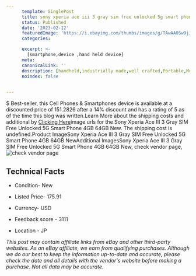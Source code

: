 ```yaml
---
      template: SinglePost
      title: sony xperia ace iii 3 gray sim free unlocked 5g smart phone 4gb 64gb new
      status: Published
      date: '2023-02-12'
      featuredImage: 'https://i.ebayimg.com/thumbs/images/g/TAwAAOSw9jJjgaoT/s-l225.jpg'
      categories: 

      excerpt: >-
        [smartphone,device ,hand held device]
      meta:
      canonicalLink: ''
      description: [handheld,industrially made,well crafted,Portable,Mobile,Compact,Convenient,Lightweight,Maneuverable,Man-portable,Miniature,Carriable,Hand-held,Light,Holdable,Transportable,Mobile device,Pocket-sized,On-the-go,Wireless,Cordless,Compact size,Convenient size, smartphone,device ,hand held device]
      noindex: false

        
---
```

$
    Best-seller, this Cell Phones & Smartphones device is available at a discounted price of 151.2826 after a 14% discount and has a rating of 5 as of the time this blog was written.Learn More about the shipping costs and additional by [Clicking Here](https://www.ebay.com/itm/255847253905?hash=item3b91af4791%3Ag%3ATAwAAOSw9jJjgaoT&mkevt=1&mkcid=1&mkrid=711-53200-19255-0&campid=%253CePNCampaignId%253E&customid=%253CreferenceId%253E&toolid=10049)image urls for the Sony Xperia Ace III 3 Gray SIM Free Unlocked 5G Smart Phone 4GB 64GB New. The shipping cost is undefined.Product ImageSony Xperia Ace III 3 Gray SIM Free Unlocked 5G Smart Phone 4GB 64GB NewAdditional ImagesSony Xperia Ace III 3 Gray SIM Free Unlocked 5G Smart Phone 4GB 64GB New, check vendor page, ![check vendor page](https://origin-galleryplus.ebayimg.com/ws/web/255847253905_2_0_1/225x225.jpg,https://origin-galleryplus.ebayimg.com/ws/web/255847253905_3_0_1/225x225.jpg,https://origin-galleryplus.ebayimg.com/ws/web/255847253905_4_0_1/225x225.jpg,https://origin-galleryplus.ebayimg.com/ws/web/255847253905_5_0_1/225x225.jpg,https://origin-galleryplus.ebayimg.com/ws/web/255847253905_6_0_1/225x225.jpg,https://origin-galleryplus.ebayimg.com/ws/web/255847253905_7_0_1/225x225.jpg,https://origin-galleryplus.ebayimg.com/ws/web/255847253905_8_0_1/225x225.jpg,https://origin-galleryplus.ebayimg.com/ws/web/255847253905_9_0_1/225x225.jpg,https://origin-galleryplus.ebayimg.com/ws/web/255847253905_10_0_1/225x225.jpg,https://origin-galleryplus.ebayimg.com/ws/web/255847253905_11_0_1/225x225.jpg,https://origin-galleryplus.ebayimg.com/ws/web/255847253905_12_0_1/225x225.jpg)
    
    

 ## Technical Facts 



     
      

 - Condition- New 


      

 - Listed Price- 175.91 


      

 - Currency- USD 


      

 - Feedback score - 3111 


      

 - Location - JP 


      
      

 *_This post may contain affiliate links from eBay and other third-party websites. As an eBay affiliate, we earn from qualifying purchases. Although we do our best to keep the information up-to-date and accurate, please check the date and all details with the vendor's website before making a purchase. Not all data may be accurate._*



    
    
    
    
    